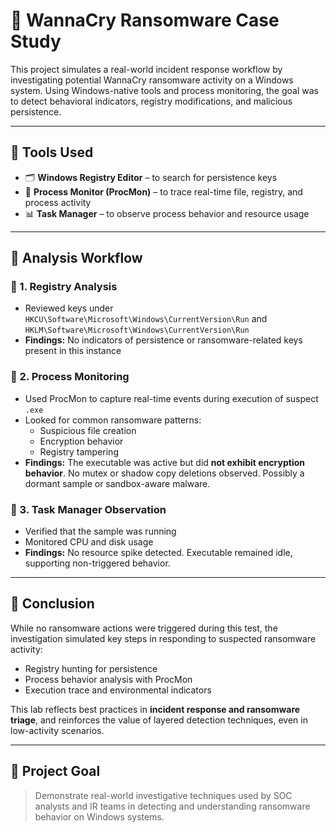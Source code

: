 # 🦠 WannaCry Ransomware Case Study

This project simulates a real-world incident response workflow by investigating potential WannaCry ransomware activity on a Windows system. Using Windows-native tools and process monitoring, the goal was to detect behavioral indicators, registry modifications, and malicious persistence.

---

## 🔧 Tools Used

- 🗂️ **Windows Registry Editor** – to search for persistence keys
- 🧠 **Process Monitor (ProcMon)** – to trace real-time file, registry, and process activity
- 📊 **Task Manager** – to observe process behavior and resource usage

---

## 🧪 Analysis Workflow

### 📝 1. Registry Analysis
- Reviewed keys under `HKCU\Software\Microsoft\Windows\CurrentVersion\Run` and `HKLM\Software\Microsoft\Windows\CurrentVersion\Run`
- **Findings:** No indicators of persistence or ransomware-related keys present in this instance

### 🔎 2. Process Monitoring
- Used ProcMon to capture real-time events during execution of suspect `.exe`
- Looked for common ransomware patterns:
  - Suspicious file creation
  - Encryption behavior
  - Registry tampering
- **Findings:** The executable was active but did **not exhibit encryption behavior**. No mutex or shadow copy deletions observed. Possibly a dormant sample or sandbox-aware malware.

### 👀 3. Task Manager Observation
- Verified that the sample was running
- Monitored CPU and disk usage
- **Findings:** No resource spike detected. Executable remained idle, supporting non-triggered behavior.

---

## 🧠 Conclusion

While no ransomware actions were triggered during this test, the investigation simulated key steps in responding to suspected ransomware activity:

- Registry hunting for persistence
- Process behavior analysis with ProcMon
- Execution trace and environmental indicators

This lab reflects best practices in **incident response and ransomware triage**, and reinforces the value of layered detection techniques, even in low-activity scenarios.

---

## 📁 Project Goal

> Demonstrate real-world investigative techniques used by SOC analysts and IR teams in detecting and understanding ransomware behavior on Windows systems.


